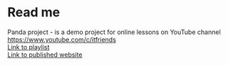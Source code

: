 # Read me
Panda project - is a demo project for online lessons on YouTube channel https://www.youtube.com/c/itfriends  
[Link to playlist](https://www.youtube.com/playlist?list=PL30h3G_0KbzfAdzu4eBatWno9ujfmFEr0)  
[Link to published website](https://panda.itfriends.net)


 